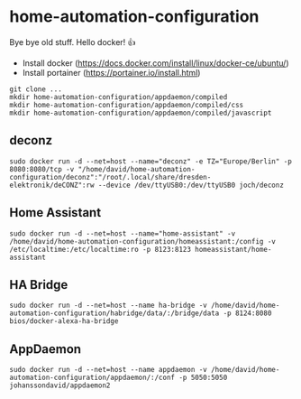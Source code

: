 # home-automation-configuration
Bye bye old stuff. Hello docker! :thumbsup:

* Install docker (https://docs.docker.com/install/linux/docker-ce/ubuntu/)
* Install portainer (https://portainer.io/install.html)

```
git clone ...
mkdir home-automation-configuration/appdaemon/compiled
mkdir home-automation-configuration/appdaemon/compiled/css
mkdir home-automation-configuration/appdaemon/compiled/javascript
```

## deconz
```
sudo docker run -d --net=host --name="deconz" -e TZ="Europe/Berlin" -p 8080:8080/tcp -v "/home/david/home-automation-configuration/deconz":"/root/.local/share/dresden-elektronik/deCONZ":rw --device /dev/ttyUSB0:/dev/ttyUSB0 joch/deconz
```

## Home Assistant
```
sudo docker run -d --net=host --name="home-assistant" -v /home/david/home-automation-configuration/homeassistant:/config -v /etc/localtime:/etc/localtime:ro -p 8123:8123 homeassistant/home-assistant
```

## HA Bridge
```
sudo docker run -d --net=host --name ha-bridge -v /home/david/home-automation-configuration/habridge/data/:/bridge/data -p 8124:8080 bios/docker-alexa-ha-bridge
```

## AppDaemon
```
sudo docker run -d --net=host --name appdaemon -v /home/david/home-automation-configuration/appdaemon/:/conf -p 5050:5050 johanssondavid/appdaemon2
```
